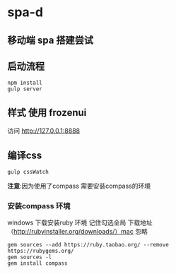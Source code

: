 # spa-d
## 移动端 spa 搭建尝试

## 启动流程

```
npm install
gulp server
```

## 样式 使用 frozenui

访问 http://127.0.0.1:8888

## 编译css

```
gulp cssWatch
```
__注意__:因为使用了compass 需要安装compass的环境

### 安装compass 环境
windows 下载安装ruby 环境 记住勾选全局 下载地址 （http://rubyinstaller.org/downloads/）mac 忽略
```
gem sources --add https://ruby.taobao.org/ --remove https://rubygems.org/
gem sources -l
gem install compass
```


